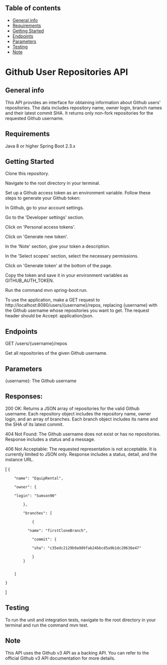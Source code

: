
## Table of contents
* [General info](#general-info)
* [Requirements](#requirements)
* [Getting Started](#getting-started)
* [Endpoints](#endpoints)
* [Parameters](#parameters)
* [Testing](#testing)
* [Note](#note)


# Github User Repositories API

## General info
This API provides an interface for obtaining information about Github users' repositories. The data includes repository name, owner login, branch names and their latest commit SHA. It returns only non-fork repositories for the requested Github username.

## Requirements
Java 8 or higher
Spring Boot 2.3.x

## Getting Started

Clone this repository.

Navigate to the root directory in your terminal.

Set up a Github access token as an environment variable. Follow these steps to generate your Github token:

In Github, go to your account settings.

Go to the 'Developer settings' section.

Click on 'Personal access tokens'.

Click on 'Generate new token'.

In the 'Note' section, give your token a description.

In the 'Select scopes' section, select the necessary permissions.

Click on 'Generate token' at the bottom of the page.

Copy the token and save it in your environment variables as GITHUB_AUTH_TOKEN.

Run the command mvn spring-boot:run.

To use the application, make a GET request to http://localhost:8080/users/{username}/repos, replacing {username} with the Github username whose repositories you want to get. The
request header should be Accept: application/json.

## Endpoints

GET /users/{username}/repos

Get all repositories of the given Github username.

## Parameters

{username}: The Github username

## Responses:

200 OK: Returns a JSON array of repositories for the valid Github username. Each repository object includes the repository name, owner login, and an array of branches. Each branch object includes its name and the SHA of its latest commit.

404 Not Found: The Github username does not exist or has no repositories. Response includes a status and a message.

406 Not Acceptable: The requested representation is not acceptable. It is currently limited to JSON only. Response includes a status, detail, and the instance URL.

[
    {
    
        "name": "EquipRental",
        
        "owner": {
        
        "login": "Sumson90"
        
            },
            
            "branches": [
            
                {
                
              "name": "firstCloneBranch",
              
                "commit": {
                
                "sha": "c35edc2129b9a989fab24bbcd5a9b1dc20636e47"
                
                }
            }
            
            
        ]
        
    }
    
]



## Testing
To run the unit and integration tests, navigate to the root directory in your terminal and run the command mvn test.

## Note
This API uses the Github v3 API as a backing API. You can refer to the official Github v3 API documentation for more details.




